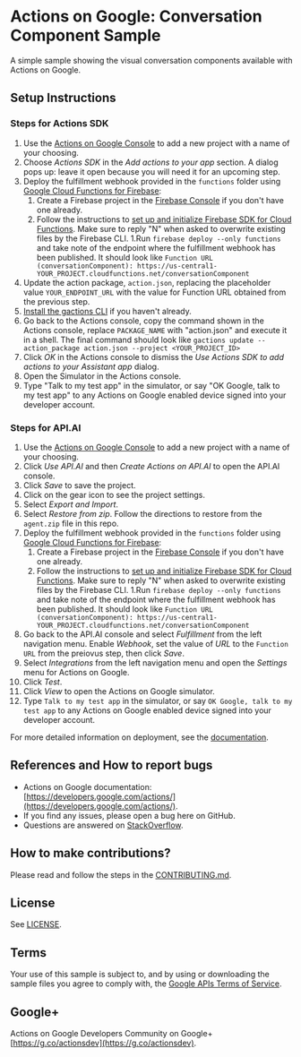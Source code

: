 # Actions on Google: Conversation Component Sample

A simple sample showing the visual conversation components available with Actions on Google.

## Setup Instructions

### Steps for Actions SDK
1. Use the [Actions on Google Console](https://console.actions.google.com) to add a new project with a name of your choosing.
1. Choose *Actions SDK* in the *Add actions to your app* section. A dialog pops up: leave it open because you will need it for an upcoming step.
1. Deploy the fulfillment webhook provided in the `functions` folder using [Google Cloud Functions for Firebase](https://firebase.google.com/docs/functions/):
   1. Create a Firebase project in the [Firebase Console](https://console.firebase.google.com) if you don't have one already.
   1. Follow the instructions to [set up and initialize Firebase SDK for Cloud Functions](https://firebase.google.com/docs/functions/get-started#set_up_and_initialize_functions_sdk). Make sure to reply "N" when asked to overwrite existing files by the Firebase CLI.
   1.Run `firebase deploy --only functions` and take note of the endpoint where the fulfillment webhook has been published. It should look like `Function URL (conversationComponent): https://us-central1-YOUR_PROJECT.cloudfunctions.net/conversationComponent`
1. Update the action package, `action.json`, replacing the placeholder value `YOUR_ENDPOINT_URL` with the value for Function URL obtained from the previous step.
1. [Install the gactions CLI](https://developers.google.com/actions/tools/gactions-cli) if you haven't already.
1. Go back to the Actions console, copy the command shown in the Actions console, replace `PACKAGE_NAME` with "action.json" and execute it in a shell. The final command should look like `gactions update --action_package action.json --project <YOUR_PROJECT_ID>`
1. Click *OK* in the Actions console to dismiss the *Use Actions SDK to add actions to your Assistant app* dialog.
1. Open the Simulator in the Actions console.
1. Type "Talk to my test app" in the simulator, or say "OK Google, talk to my test app" to any Actions on Google enabled device signed into your developer account.

### Steps for API.AI
1. Use the [Actions on Google Console](https://console.actions.google.com) to add a new project with a name of your choosing.
1. Click *Use API.AI* and then *Create Actions on API.AI* to open the API.AI console.
1. Click *Save* to save the project.
1. Click on the gear icon to see the project settings.
1. Select *Export and Import*.
1. Select *Restore from zip*. Follow the directions to restore from the `agent.zip` file in this repo.
1. Deploy the fulfillment webhook provided in the `functions` folder using [Google Cloud Functions for Firebase](https://firebase.google.com/docs/functions/):
   1. Create a Firebase project in the [Firebase Console](https://console.firebase.google.com) if you don't have one already.
   1. Follow the instructions to [set up and initialize Firebase SDK for Cloud Functions](https://firebase.google.com/docs/functions/get-started#set_up_and_initialize_functions_sdk). Make sure to reply "N" when asked to overwrite existing files by the Firebase CLI.
   1.Run `firebase deploy --only functions` and take note of the endpoint where the fulfillment webhook has been published. It should look like `Function URL (conversationComponent): https://us-central1-YOUR_PROJECT.cloudfunctions.net/conversationComponent`
1. Go back to the API.AI console and select *Fulfillment* from the left navigation menu. Enable *Webhook*, set the value of *URL* to the `Function URL` from the preiovus step, then click *Save*.
1. Select *Integrations* from the left navigation menu and open the *Settings* menu for Actions on Google.
1. Click *Test*.
1. Click *View* to open the Actions on Google simulator.
1. Type `Talk to my test app` in the simulator, or say `OK Google, talk to my test app` to any Actions on Google enabled device signed into your developer account.

For more detailed information on deployment, see the [documentation](https://developers.google.com/actions/samples/).

## References and How to report bugs
* Actions on Google documentation: [https://developers.google.com/actions/](https://developers.google.com/actions/).
* If you find any issues, please open a bug here on GitHub.
* Questions are answered on [StackOverflow](https://stackoverflow.com/questions/tagged/actions-on-google).

## How to make contributions?
Please read and follow the steps in the [CONTRIBUTING.md](CONTRIBUTING.md).

## License
See [LICENSE](LICENSE).

## Terms
Your use of this sample is subject to, and by using or downloading the sample files you agree to comply with, the [Google APIs Terms of Service](https://developers.google.com/terms/).

## Google+
Actions on Google Developers Community on Google+ [https://g.co/actionsdev](https://g.co/actionsdev).
